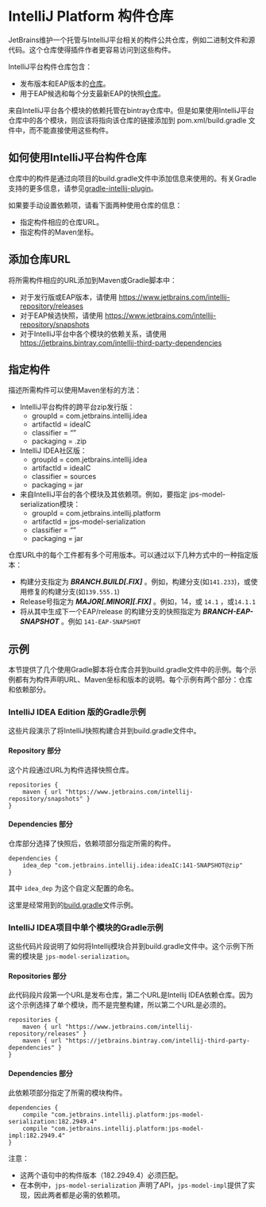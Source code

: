 # IntelliJ Platform 构件仓库
JetBrains维护一个托管与IntelliJ平台相关的构件公共仓库，例如二进制文件和源代码。这个仓库使得插件作者更容易访问到这些构件。

IntelliJ平台构件仓库包含：
- 发布版本和EAP版本的[仓库](https://www.jetbrains.com/intellij-repository/releases/)。  
- 用于EAP候选和每个分支最新EAP的快照[仓库](https://www.jetbrains.com/intellij-repository/snapshots/)。  

来自IntelliJ平台各个模块的依赖托管在bintray仓库中。但是如果使用IntelliJ平台仓库中的各个模块，则应该将指向该仓库的链接添加到 pom.xml/build.gradle 文件中，而不能直接使用这些构件。

## 如何使用IntelliJ平台构件仓库
仓库中的构件是通过向项目的build.gradle文件中添加信息来使用的。有关Gradle支持的更多信息，请参见[gradle-intellij-plugin]()。  

如果要手动设置依赖项，请看下面两种使用仓库的信息：  

- 指定构件相应的仓库URL。  
- 指定构件的Maven坐标。

## 添加仓库URL
将所需构件相应的URL添加到Maven或Gradle脚本中：  
- 对于发行版或EAP版本，请使用 https://www.jetbrains.com/intellij-repository/releases  
- 对于EAP候选快照，请使用 https://www.jetbrains.com/intellij-repository/snapshots  
- 对于IntelliJ平台中各个模块的依赖关系，请使用 https://jetbrains.bintray.com/intellij-third-party-dependencies  

## 指定构件
描述所需构件可以使用Maven坐标的方法：  
- IntelliJ平台构件的跨平台zip发行版：  
  - groupId = com.jetbrains.intellij.idea  
  - artifactId = ideaIC  
  - classifier = “”  
  - packaging = .zip  
- IntelliJ IDEA社区版：
  - groupId = com.jetbrains.intellij.idea  
  - artifactId = ideaIC  
  - classifier = sources  
  - packaging = jar  
- 来自IntelliJ平台的各个模块及其依赖项。例如，要指定 jps-model-serialization模块：  
  - groupId = com.jetbrains.intellij.platform
  - artifactId = jps-model-serialization
  - classifier = “”
  - packaging = jar

仓库URL中的每个工件都有多个可用版本。可以通过以下几种方式中的一种指定版本：  
- 构建分支指定为 ***BRANCH.BUILD[.FIX]*** 。例如，构建分支(如```141.233```)，或使用修复的构建分支(如```139.555.1```)  
- Release号指定为 ***MAJOR[.MINOR][.FIX]*** 。例如，14，或 ```14.1``` ，或```14.1.1```
- 将从其中生成下一个EAP/release 的构建分支的快照指定为 ***BRANCH-EAP-SNAPSHOT*** 。例如 ```141-EAP-SNAPSHOT```

## 示例
本节提供了几个使用Gradle脚本将仓库合并到build.gradle文件中的示例。每个示例都有为构件声明URL、Maven坐标和版本的说明。每个示例有两个部分：仓库和依赖部分。

### IntelliJ IDEA Edition 版的Gradle示例
这些片段演示了将IntelliJ快照构建合并到build.gradle文件中。

#### Repository 部分
这个片段通过URL为构件选择快照仓库。  
```
repositories {
    maven { url "https://www.jetbrains.com/intellij-repository/snapshots" }
}
```  

#### Dependencies 部分
仓库部分选择了快照后，依赖项部分指定所需的构件。
```
dependencies {
    idea_dep "com.jetbrains.intellij.idea:ideaIC:141-SNAPSHOT@zip"
}
```

其中 ```idea_dep``` 为这个自定义配置的命名。  

这里是经常用到的[build.gradle](https://github.com/shalupov/idea-cloudformation/blob/9007023afa187a1fb8b45c3ca66d5a51f86b795c/build.gradle)文件示例。

### IntelliJ IDEA项目中单个模块的Gradle示例

这些代码片段说明了如何将Intellij模块合并到build.gradle文件中。这个示例下所需的模块是 ```jps-model-serialization```。  

#### Repositories 部分
此代码段片段第一个URL是发布仓库，第二个URL是Intellij IDEA依赖仓库。因为这个示例选择了单个模块，而不是完整构建，所以第二个URL是必须的。
```
repositories {
	maven { url "https://www.jetbrains.com/intellij-repository/releases" }
	maven { url "https://jetbrains.bintray.com/intellij-third-party-dependencies" }
}
```
#### Dependencies 部分
此依赖项部分指定了所需的模块构件。
```
dependencies {
	compile "com.jetbrains.intellij.platform:jps-model-serialization:182.2949.4"
	compile "com.jetbrains.intellij.platform:jps-model-impl:182.2949.4"
}
```  
注意：  
- 这两个语句中的构件版本（182.2949.4）必须匹配。  
- 在本例中，```jps-model-serialization``` 声明了API，```jps-model-impl```提供了实现，因此两者都是必需的依赖项。
